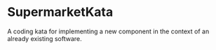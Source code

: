 # SupermarketKata
A coding kata for implementing a new component in the context of an already existing software.
